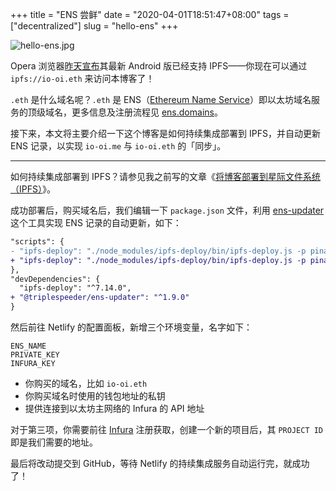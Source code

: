 +++
title = "ENS 尝鲜"
date = "2020-04-01T18:51:47+08:00"
tags = ["decentralized"]
slug = "hello-ens"
+++

![hello-ens.jpg](/images/hello-ens.jpg "手机上 MetaMask 应用的截图")

Opera 浏览器[昨天宣布](https://twitter.com/opera/status/1244729646417170434)其最新 Android 版已经支持 IPFS——你现在可以通过 `ipfs://io-oi.eth` 来访问本博客了！

`.eth` 是什么域名呢？`.eth` 是 ENS（[Ethereum Name Service](https://docs.ens.domains/)）即以太坊域名服务的顶级域名，更多信息及注册流程见 [ens.domains](https://ens.domains/)。

接下来，本文将主要介绍一下这个博客是如何持续集成部署到 IPFS，并自动更新 ENS 记录，以实现 `io-oi.me` 与 `io-oi.eth` 的「同步」。

---

如何持续集成部署到 IPFS？请参见我之前写的文章《[将博客部署到星际文件系统（IPFS）](/tech/host-your-blog-on-ipfs/)》。

成功部署后，购买域名后，我们编辑一下 `package.json` 文件，利用 [ens-updater](https://github.com/TripleSpeeder/ens-updater) 这个工具实现 ENS 记录的自动更新，如下：

```diff
"scripts": {
- "ipfs-deploy": "./node_modules/ipfs-deploy/bin/ipfs-deploy.js -p pinata public -u pinata -d cloudflare -C -O"
+ "ipfs-deploy": "./node_modules/ipfs-deploy/bin/ipfs-deploy.js -p pinata public -u pinata -d cloudflare -C -O | ./node_modules/@triplespeeder/ens-updater/bin/ens-updater.js setContenthash ${ENS_NAME} ipfs-ns stdin --web3 https://mainnet.infura.io/v3/${INFURA_KEY}"
},
"devDependencies": {
  "ipfs-deploy": "^7.14.0",
+ "@triplespeeder/ens-updater": "^1.9.0"
}
```

然后前往 Netlify 的配置面板，新增三个环境变量，名字如下：

```
ENS_NAME
PRIVATE_KEY
INFURA_KEY
```

- 你购买的域名，比如 `io-oi.eth`
- 你购买域名时使用的钱包地址的私钥
- 提供连接到以太坊主网络的 Infura 的 API 地址

对于第三项，你需要前往 [Infura](https://infura.io/) 注册获取，创建一个新的项目后，其 `PROJECT ID` 即是我们需要的地址。

最后将改动提交到 GitHub，等待 Netlify 的持续集成服务自动运行完，就成功了！
